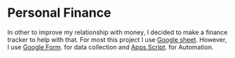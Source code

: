 ﻿# Personal Finance
In other to improve my relationship with money, I decided to make a finance tracker to help with that.
For most this project I use [Google sheet](http://example.com). However, I use [Google Form](https://forms.gle/rfmUZF7yRDtMbejJA). for data collection and [Apps Script](http://example.com). for Automation.


